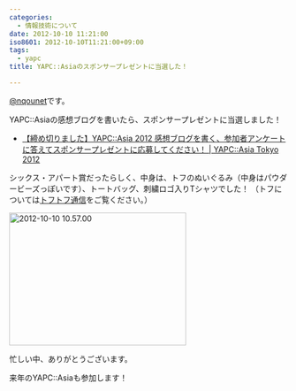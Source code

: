 ```yaml
---
categories:
  - 情報技術について
date: 2012-10-10 11:21:00
iso8601: 2012-10-10T11:21:00+09:00
tags:
  - yapc
title: YAPC::Asiaのスポンサープレゼントに当選した！

---
```


<p><a href="https://twitter.com/nqounet">@nqounet</a>です。</p> <p>YAPC::Asiaの感想ブログを書いたら、スポンサープレゼントに当選しました！</p> <ul><li><a href="http://yapcasia.org/2012/news/yapcasia-2012-present.html">【締め切りました】YAPC::Asia 2012 感想ブログを書く、参加者アンケートに答えてスポンサープレゼントに応募してください！ | YAPC::Asia Tokyo 2012</a></li></ul><p>シックス・アパート賞だったらしく、中身は、トフのぬいぐるみ（中身はパウダービーズっぽいです）、トートバッグ、刺繍ロゴ入りTシャツでした！ （トフについては<a href="http://blog.sixapart.jp/cat1289/">トフトフ通信</a>をご覧ください。）</p> <p><a href="http://www.flickr.com/photos/33967289@N07/8072744934/" title="2012-10-10 10.57.00 by nqou.net, on Flickr"><img src="http://farm9.staticflickr.com/8036/8072744934_573cac2b51_n.jpg" width="320" height="240" alt="2012-10-10 10.57.00"></a></p> <p>忙しい中、ありがとうございます。</p> <p>来年のYAPC::Asiaも参加します！</p>    	